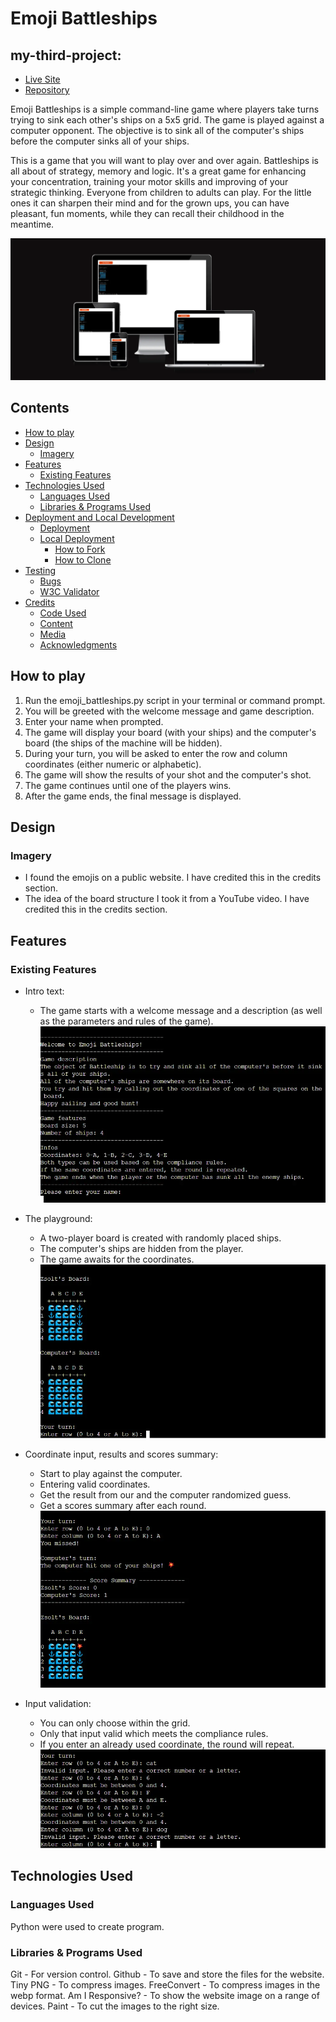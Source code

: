 # Emoji Battleships
## my-third-project:
- [Live Site](https://emoji-battleships-5ae2f3e29783.herokuapp.com/)
- [Repository](https://github.com/EMPZsolt/my-third-project)

Emoji Battleships is a simple command-line game where players take turns trying to sink each other's ships on a 5x5 grid. The game is played against a computer opponent. The objective is to sink all of the computer's ships before the computer sinks all of your ships.

This is a game that you will want to play over and over again. Battleships is all about of strategy, memory and logic. It's a great game for enhancing your concentration, training your motor skills and improving of your strategic thinking. Everyone from children to adults can play. For the little ones it can sharpen their mind and for the grown ups, you can have pleasant, fun moments, while they can recall their childhood in the meantime.


![A screenshot of this project from a mockup screenshot generator and it represents how responsive the program](./assets/images/responsive.webp)

## Contents
- [How to play](#how-to-play)
- [Design](#design)
     * [Imagery](#imagery)
- [Features](#features)
     * [Existing Features](#existing-features)
- [Technologies Used](#technologies-used)
     * [Languages Used](#languages-used)
     * [Libraries & Programs Used](#libraries--programs-used)
- [Deployment and Local Development](#deployment-and-local-development)  
     * [Deployment](#deployment)
     * [Local Deployment](#local-development)
          * [How to Fork](#how-to-fork)
          * [How to Clone](#how-to-clone)
- [Testing](#testing)
     * [Bugs](#bugs)
     * [W3C Validator](#w3c-validator)
- [Credits](#credits)
     * [Code Used](#code-used)
     * [Content](#content)
     * [Media](#media)
     * [Acknowledgments](#acknowledgments)

## How to play
1. Run the emoji_battleships.py script in your terminal or command prompt.
2. You will be greeted with the welcome message and game description.
3. Enter your name when prompted.
4. The game will display your board (with your ships) and the computer's board (the ships of the machine will be hidden).
5. During your turn, you will be asked to enter the row and column coordinates (either numeric or alphabetic).
6. The game will show the results of your shot and the computer's shot.
7. The game continues until one of the players wins.
8. After the game ends, the final message is displayed.

## Design
### Imagery
- I found the emojis on a public website. I have credited this in the credits section.
- The idea of the board structure I took it from a YouTube video. I have credited this in the credits section.

## Features
### Existing Features
- Intro text:
     - The game starts with a welcome message and a description (as well as the parameters and rules of the game).
     ![](assets/images/intro.webp)
     
- The playground:    
     - A two-player board is created with randomly placed ships.
     - The computer's ships are hidden from the player.
     - The game awaits for the coordinates.
     ![](assets/images/boards.webp)

- Coordinate input, results and scores summary:
     - Start to play against the computer.
     - Entering valid coordinates.
     - Get the result from our and the computer randomized guess.
     - Get a scores summary after each round.
     ![](assets/images/guess-score_summary.webp)
- Input validation:
     - You can only choose within the grid.
     - Only that input valid which meets the compliance rules.
     - If you enter an already used coordinate, the round will repeat.
     ![](assets/images/errors.webp)

## Technologies Used
### Languages Used
Python were used to create program.
### Libraries & Programs Used
Git - For version control.
Github - To save and store the files for the website.
Tiny PNG - To compress images.
FreeConvert - To compress images in the webp format.
Am I Responsive? - To show the website image on a range of devices.
Paint - To cut the images to the right size.
